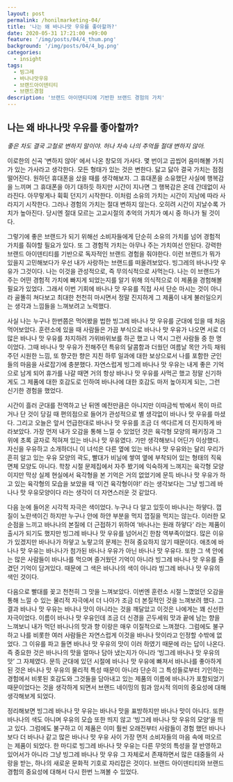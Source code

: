 ```yaml
---
layout: post
permalink: /honilmarketing-04/
title: '나는 왜 바나나맛 우유를 좋아할까?'
date: 2020-05-31 17:21:00 +09:00
feature: '/img/posts/04/4_thum.png'
background: '/img/posts/04/4_bg.png'
categories:
  - insight
tags:
  - 빙그레
  - 바나나맛우유
  - 브랜드아이덴티티
  - 브랜드경험
description: '브랜드 아이덴티티에 기반한 브랜드 경험의 가치'
---
```


## 나는 왜 바나나맛 우유를 좋아할까?

*좋은 차도 결국 고철로 변하지 말이야. 허나 차속 나의 추억들 절대 변하지 않아.*

이로한의 신곡 '변하지 않아' 에서 나온 창모의 가사다. 몇 번이고 곱씹어 음미해볼 가치가 있는 가사라고 생각한다. 모든 형태가 있는 것은 변한다. 닳고 닳아 결국 가치는 점점 떨어진다. 원하던 휴대폰을 샀을 때를 생각해보자. 그 휴대폰을 소유했단 사실에 행복감을 느끼며 그 휴대폰을 아기 대하듯 하지만 시간이 지나면 그 행복감은 온데 간데없이 사라진다. 아무렇게나 휙휙 던지기 시작한다. 이처럼 소유의 가치는 시간이 지남에 따라 사라지기 시작한다. 그러나 경험의 가치는 절대 변하지 않는다. 오히려 시간이 지날수록 가치가 높아진다. 당시엔 절대 모르는 고교시절의 추억의 가치가 예시 중 하나가 될 것이다.

 

그렇기에 좋은 브랜드가 되기 위해선 소비자들에게 단순히 소유의 가치를 넘어 경험적 가치를 줘야할 필요가 있다. 또 그 경험적 가치는 아무나 주는 가치여선 안된다. 강력한 브랜드 아이덴티티를 기반으로 독자적인 브랜드 경험을 줘야한다. 이런 브랜드가 뭐가 있을지 고민해보다가 우선 내가 사랑하는 브랜드를 떠올려보았다. 빙그레의 바나나맛 우유가 그것이다. 나는 이것을 관성적으로, 즉 무의식적으로 사먹는다. 나는 이 브랜드가 주는 어떤 경험적 가치에 빠지게 되었는지를 알기 위해 의식적으로 이 제품을 경험해볼 필요가 있었다. 그래서 이번 기회에 바나나 맛 우유를 직접 사서 단순 마시는 것이 아니라 골똘히 쳐다보고 최대한 천천히 마시면서 정말 진지하게 그 제품이 내게 불러일으키는 생각과 느낌들을 느껴보려고 노력했다.

 

사실 나는 누구나 한번쯤은 먹어봤을 법한 빙그레 바나나 맛 우유를 군대에 있을 때 처음 먹어보았다. 훈련소에 있을 때 사람들은 가끔 부식으로 바나나 맛 우유가 나오면 서로 더 많은 바나나 맛 우유를 차지하려 가위바위보를 하곤 했고 나 역시 그런 사람들 중 한 명이었다. 그때 바나나 맛 우유가 전해주던 특유의 달콤함과 더웠던 여름날 목안 가득 채워주던 시원한 느낌, 또 향긋한 향은 지친 하루 일과에 대한 보상으로서 나를 포함한 군인들의 마음을 사로잡기에 충분했다. 자연스럽게 빙그레 바나나 맛 우유는 내게 좋은 기억으로 남게 되어 휴가를 나갈 때면 거의 항상 바나나 맛 우유를 사먹곤 했고 정말 신기하게도 그 제품에 대한 호감도로 인하여 바나나에 대한 호감도 마저 높아지게 되는, 그런 신기한 경험을 했었다.

 

시간이 흘러 군대를 전역하고 난 뒤엔 예전만큼은 아니지만 이따금씩 밖에서 목이 마르거나 단 것이 당길 때 편의점으로 들어가 관성적으로 별 생각없이 바나나 맛 우유를 마셨다. 그리고 오늘은 앞서 언급한대로 바나나 맛 우유를 조금 더 색다르게 더 진지하게 바라보았다. 가장 먼저 내가 오감을 통해 느낄 수 있었던 것은 육각형 모양의 패키징과 그 위에 초록 글자로 적혀져 있는 바나나 맛 우유였다. 가만 생각해보니 어딘가 이상했다. 자신을 우유하고 소개하더니 이 녀석은 다른 옆에 있는 바나나 맛 우유와는 달리 우리가 흔히 알고 있는 우유 모양의 곽도, 빨대가 비닐에 쌓여 옆에 부착되어 있는 형태의 직육면체 모양도 아니다. 학창 시절 문제집에서 자주 봤기에 익숙하게 느껴지는 육각형 모양이지만 막상 실제 현실에서 육각형을 본 기억은 거의 없었기에 문득 바나나 맛 우유가 하고 있는 육각형의 모습을 보았을 때 ‘이건 육각형이야!’ 라는 생각보다는 그냥 빙그레 바나나 맛 우유모양이다 라는 생각이 더 자연스러운 것 같았다.

 

다음 눈에 들어온 시각적 자극은 색이었다. 누구나 다 알고 있듯이 바나나는 하얗다. 껍질이 노란색이긴 하지만 누구나 안에 하얀 부분을 먹지 껍질을 먹지는 않는다. 이러한 모순점을 느끼고 바나나의 본질에 더 근접하기 위하여 ‘바나나는 원래 하얗다’ 라는 제품이 출시가 되기도 했지만 빙그레 바나나 맛 우유를 넘어서긴 한참 역부족이었다. 많은 이유가 있겠지만 바나나가 하얗고 노랗고의 문제는 전혀 중요하지 않기 때문이다. 애초에 바나나 맛 우유는 바나나가 첨가된 바나나 우유가 아닌 바나나 맛 우유다. 또한 그 색 안에는 많은 사람들이 바나나를 먹으며 즐거웠던 기억이 아니라 빙그레 바나나 맛 우유를 즐겼던 기억이 담겨있다. 때문에 그 색은 바나나의 색이 아니라 빙그레 바나나 맛 우유의 색인 것이다.

 

다음으로 빨대를 꽂고 천천히 그 맛을 느껴보았다. 이번엔 훈련소 시절 느꼈었던 오감을 통해 느낄 수 있는 물리적 자극에서 더 나아가 조금 더 본질적인 것을 느껴보려 했다. 그 결과 바나나 맛 우유는 바나나 맛이 아니라는 것을 깨달았고 이것은 나에게는 꽤 신선한 자극이었다. 이름이 바나나 맛 우유인데 조금 더 신경을 곤두세워 맛과 끝에 남는 향을 느껴보니 내가 먹던 바나나의 맛과 향 이랑은 매우 이질적으로 느껴졌다. 그럼에도 불구하고 나를 비롯한 여러 사람들은 자연스럽게 이것을 바나나 맛이라고 인정할 수밖에 없었다. 그 이유를 파고 들면 바나나 맛 우유의 맛이 이러 하였기 때문에 라는 답이 나온다. 즉 중요한 것은 바나나의 맛을 얼마나 담아 냈는지가 아니라 ‘빙그레 바나나 맛 우유의 맛’ 그 자체였다. 문득 군대에 있던 시절에 바나나 맛 우유에 빠져서 바나나를 좋아하게 된 것은 바나나 맛 우유의 물리적 특성 때문이 아니라 단순히 그 특성들로부터 기인하는 경험에서 비롯된 호감도와 그것들을 담아내고 있는 제품의 이름에 바나나가 포함되었기 때문이었다는 것을 생각하게 되면서 브랜드 네이밍의 힘과 암시적 의미의 중요성에 대해 생각해보게 되었다.

 

정리해보면 빙그레 바나나 맛 우유는 바나나 맛을 표방하지만 바나나 맛이 아니다. 또한 바나나의 색도 아니며 우유의 모습 또한 띄지 않고 ‘빙그레 바나나 맛 우유의 모양’을 띄고 있다. 그럼에도 불구하고 이 제품은 이미 훨씬 오래전부터 사람들이 경험 했던 바나나보다 더 바나나 같고 많은 바나나 맛 우유 사이 가장 먼저 소비자들의 마음 속에 떠오르는 제품이 되었다. 한 마디로 빙그레 바나나 맛 우유는 다른 무엇의 특성을 잘 반영하고 있어서가 아니라 그냥 빙그레 바나나 맛 우유 그 자체로서 존재하면서 많은 대중들의 사랑을 받는, 하나의 새로운 문화적 기호로 자리잡은 것이다. 브랜드 아이덴티티와 브랜드 경험의 중요성에 대해서 다시 한번 느껴볼 수 있었다.
